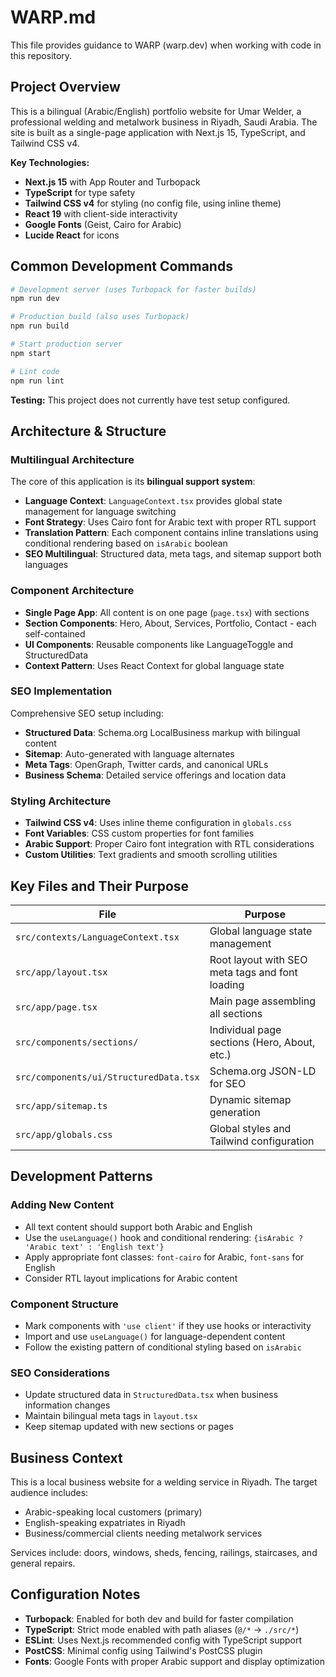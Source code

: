 # WARP.md

This file provides guidance to WARP (warp.dev) when working with code in this repository.

## Project Overview

This is a bilingual (Arabic/English) portfolio website for Umar Welder, a professional welding and metalwork business in Riyadh, Saudi Arabia. The site is built as a single-page application with Next.js 15, TypeScript, and Tailwind CSS v4.

**Key Technologies:**
- **Next.js 15** with App Router and Turbopack
- **TypeScript** for type safety
- **Tailwind CSS v4** for styling (no config file, using inline theme)
- **React 19** with client-side interactivity
- **Google Fonts** (Geist, Cairo for Arabic)
- **Lucide React** for icons

## Common Development Commands

```bash
# Development server (uses Turbopack for faster builds)
npm run dev

# Production build (also uses Turbopack)
npm run build

# Start production server
npm start

# Lint code
npm run lint
```

**Testing:** This project does not currently have test setup configured.

## Architecture & Structure

### Multilingual Architecture
The core of this application is its **bilingual support system**:

- **Language Context**: `LanguageContext.tsx` provides global state management for language switching
- **Font Strategy**: Uses Cairo font for Arabic text with proper RTL support
- **Translation Pattern**: Each component contains inline translations using conditional rendering based on `isArabic` boolean
- **SEO Multilingual**: Structured data, meta tags, and sitemap support both languages

### Component Architecture
- **Single Page App**: All content is on one page (`page.tsx`) with sections
- **Section Components**: Hero, About, Services, Portfolio, Contact - each self-contained
- **UI Components**: Reusable components like LanguageToggle and StructuredData
- **Context Pattern**: Uses React Context for global language state

### SEO Implementation
Comprehensive SEO setup including:
- **Structured Data**: Schema.org LocalBusiness markup with bilingual content
- **Sitemap**: Auto-generated with language alternates
- **Meta Tags**: OpenGraph, Twitter cards, and canonical URLs
- **Business Schema**: Detailed service offerings and location data

### Styling Architecture
- **Tailwind CSS v4**: Uses inline theme configuration in `globals.css`
- **Font Variables**: CSS custom properties for font families
- **Arabic Support**: Proper Cairo font integration with RTL considerations
- **Custom Utilities**: Text gradients and smooth scrolling utilities

## Key Files and Their Purpose

| File | Purpose |
|------|---------|
| `src/contexts/LanguageContext.tsx` | Global language state management |
| `src/app/layout.tsx` | Root layout with SEO meta tags and font loading |
| `src/app/page.tsx` | Main page assembling all sections |
| `src/components/sections/` | Individual page sections (Hero, About, etc.) |
| `src/components/ui/StructuredData.tsx` | Schema.org JSON-LD for SEO |
| `src/app/sitemap.ts` | Dynamic sitemap generation |
| `src/app/globals.css` | Global styles and Tailwind configuration |

## Development Patterns

### Adding New Content
- All text content should support both Arabic and English
- Use the `useLanguage()` hook and conditional rendering: `{isArabic ? 'Arabic text' : 'English text'}`
- Apply appropriate font classes: `font-cairo` for Arabic, `font-sans` for English
- Consider RTL layout implications for Arabic content

### Component Structure
- Mark components with `'use client'` if they use hooks or interactivity
- Import and use `useLanguage()` for language-dependent content
- Follow the existing pattern of conditional styling based on `isArabic`

### SEO Considerations
- Update structured data in `StructuredData.tsx` when business information changes
- Maintain bilingual meta tags in `layout.tsx`
- Keep sitemap updated with new sections or pages

## Business Context

This is a local business website for a welding service in Riyadh. The target audience includes:
- Arabic-speaking local customers (primary)
- English-speaking expatriates in Riyadh
- Business/commercial clients needing metalwork services

Services include: doors, windows, sheds, fencing, railings, staircases, and general repairs.

## Configuration Notes

- **Turbopack**: Enabled for both dev and build for faster compilation
- **TypeScript**: Strict mode enabled with path aliases (`@/*` → `./src/*`)
- **ESLint**: Uses Next.js recommended config with TypeScript support
- **PostCSS**: Minimal config using Tailwind's PostCSS plugin
- **Fonts**: Google Fonts with proper Arabic support and display optimization
